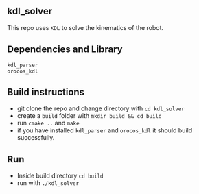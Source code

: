 ## kdl_solver

This repo uses `KDL` to solve the kinematics of the robot. 

## Dependencies and Library

`kdl_parser`\
`orocos_kdl`

## Build instructions

* git clone the repo and change directory with `cd kdl_solver`
* create a `build` folder with `mkdir build && cd build`
* run `cmake ..` and `make`
* if you have installed `kdl_parser` and `orocos_kdl` it should build successfully.

## Run

* Inside build directory `cd build` 
* run with `./kdl_solver`

